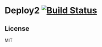 Deploy2 [![Build Status](https://travis-ci.org/ericclemmons/deploy2.png)](https://travis-ci.org/ericclemmons/deploy2)
=======




License
-------

MIT
